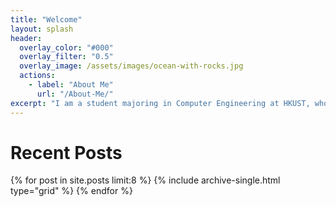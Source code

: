 ```yaml
---
title: "Welcome"
layout: splash
header:
  overlay_color: "#000"
  overlay_filter: "0.5"
  overlay_image: /assets/images/ocean-with-rocks.jpg
  actions:
    - label: "About Me"
      url: "/About-Me/"
excerpt: "I am a student majoring in Computer Engineering at HKUST, who is interested is in computer vision and robotics."
---
```

# Recent Posts
<div class="grid__wrapper">
  {% for post in site.posts limit:8 %}
    {% include archive-single.html type="grid" %}
  {% endfor %}
</div>